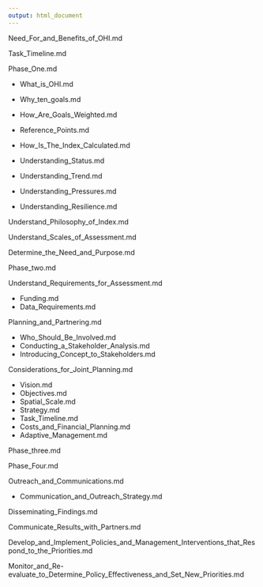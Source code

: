 ```yaml
---
output: html_document
---
```

Need_For_and_Benefits_of_OHI.md

Task_Timeline.md

Phase_One.md

  - What_is_OHI.md

  - Why_ten_goals.md

  - How_Are_Goals_Weighted.md

  - Reference_Points.md

  - How_Is_The_Index_Calculated.md

  - Understanding_Status.md

  - Understanding_Trend.md

  - Understanding_Pressures.md

  - Understanding_Resilience.md

Understand_Philosophy_of_Index.md

Understand_Scales_of_Assessment.md

Determine_the_Need_and_Purpose.md

Phase_two.md

Understand_Requirements_for_Assessment.md
 - Funding.md
 - Data_Requirements.md

 Planning_and_Partnering.md
 - Who_Should_Be_Involved.md
 - Conducting_a_Stakeholder_Analysis.md
 - Introducing_Concept_to_Stakeholders.md

Considerations_for_Joint_Planning.md
  - Vision.md
  - Objectives.md
  - Spatial_Scale.md
  - Strategy.md
  - Task_Timeline.md
  - Costs_and_Financial_Planning.md
  - Adaptive_Management.md

Phase_three.md

Phase_Four.md

Outreach_and_Communications.md
  - Communication_and_Outreach_Strategy.md

 Disseminating_Findings.md

 Communicate_Results_with_Partners.md

 Develop_and_Implement_Policies_and_Management_Interventions_that_Respond_to_the_Priorities.md

 Monitor_and_Re-evaluate_to_Determine_Policy_Effectiveness_and_Set_New_Priorities.md
